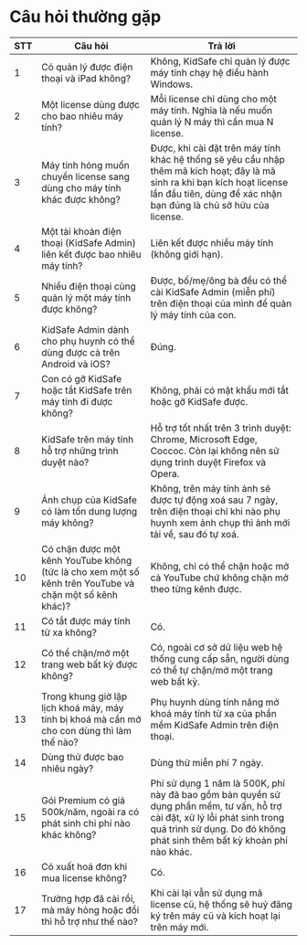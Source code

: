 # Câu hỏi thường gặp

| **STT** | **Câu hỏi**                                                                                             | **Trả lời**                                                                                                                                                                                          |
| ------- | ------------------------------------------------------------------------------------------------------- | ---------------------------------------------------------------------------------------------------------------------------------------------------------------------------------------------------- |
| 1       | Có quản lý được điện thoại và iPad không?                                                               | Không, KidSafe chỉ quản lý được máy tính chạy hệ điều hành Windows.                                                                                                                                  |
| 2       | Một license dùng được cho bao nhiêu máy tính?                                                           | Mỗi license chỉ dùng cho một máy tính. Nghĩa là nếu muốn quản lý N máy thì cần mua N license.                                                                                                        |
| 3       | Máy tính hỏng muốn chuyển license sang dùng cho máy tính khác được không?                               | Được, khi cài đặt trên máy tính khác hệ thống sẽ yêu cầu nhập thêm mã kích hoạt; đây là mã sinh ra khi bạn kích hoạt license lần đầu tiên, dùng để xác nhận bạn đúng là chủ sở hữu của license.      |
| 4       | Một tài khoản điện thoại (KidSafe Admin) liên kết được bao nhiêu máy tính?                              | Liên kết được nhiều máy tính (không giới hạn).                                                                                                                                                       |
| 5       | Nhiều điện thoại cùng quản lý một máy tính được không?                                                  | Được, bố/mẹ/ông bà đều có thể cài KidSafe Admin (miễn phí) trên điện thoại của mình để quản lý máy tính của con.                                                                                     |
| 6       | KidSafe Admin dành cho phụ huynh có thể dùng được cả trên Android và iOS?                               | Đúng.                                                                                                                                                                                                |
| 7       | Con có gỡ KidSafe hoặc tắt KidSafe trên máy tính đi được không?                                         | Không, phải có mật khẩu mới tắt hoặc gỡ KidSafe được.                                                                                                                                                |
| 8       | KidSafe trên máy tính hỗ trợ những trình duyệt nào?                                                     | Hỗ trợ tốt nhất trên 3 trình duyệt: Chrome, Microsoft Edge, Coccoc. Còn lại không nên sử dụng trình duyệt Firefox và Opera.                                                                          |
| 9       | Ảnh chụp của KidSafe có làm tốn dung lượng máy không?                                                   | Không, trên máy tính ảnh sẽ được tự động xoá sau 7 ngày, trên điện thoại chỉ khi nào phụ huynh xem ảnh chụp thì ảnh mới tải về, sau đó tự xoá.                                                       |
| 10      | Có chặn được một kênh YouTube không (tức là cho xem một số kênh trên YouTube và chặn một số kênh khác)? | Không, chỉ có thể chặn hoặc mở cả YouTube chứ không chặn mở theo từng kênh được.                                                                                                                     |
| 11      | Có tắt được máy tính từ xa không?                                                                       | Có.                                                                                                                                                                                                  |
| 12      | Có thể chặn/mở một trang web bất kỳ được không?                                                         | Có, ngoài cơ sở dữ liệu web hệ thống cung cấp sẵn, người dùng có thể tự chặn/mở một trang web bất kỳ.                                                                                                |
| 13      | Trong khung giờ lập lịch khoá máy, máy tính bị khoá mà cần mở cho con dùng thì làm thế nào?             | Phụ huynh dùng tính năng mở khoá máy tính từ xa của phần mềm KidSafe Admin trên điện thoại.                                                                                                          |
| 14      | Dùng thử được bao nhiêu ngày?                                                                           | Dùng thử miễn phí 7 ngày.                                                                                                                                                                            |
| 15      | Gói Premium có giá 500k/năm, ngoài ra có phát sinh chi phí nào khác không?                              | Phí sử dụng 1 năm là 500K, phí này đã bao gồm bản quyền sử dụng phần mềm, tư vấn, hỗ trợ cài đặt, xử lý lỗi phát sinh trong quá trình sử dụng. Do đó không phát sinh thêm bất kỳ khoản phí nào khác. |
| 16      | Có xuất hoá đơn khi mua license không?                                                                  | Có.                                                                                                                                                                                                  |
| 17      | Trường hợp đã cài rồi, mà máy hỏng hoặc đổi thì hỗ trợ như thế nào?                                     | Khi cài lại vẫn sử dụng mã license cũ, hệ thống sẽ huỷ đăng ký trên máy cũ và kích hoạt lại trên máy mới.                                                                                            |
